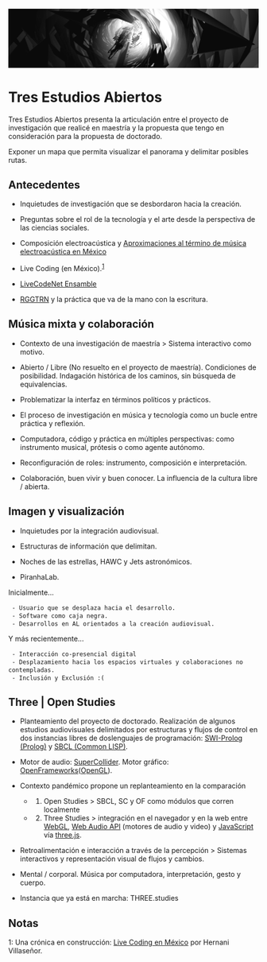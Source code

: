 ![portada](https://github.com/EmilioOcelotl/tres-estudios-abiertos/blob/main/img/tres.png)

# Tres Estudios Abiertos

Tres Estudios Abiertos presenta la articulación entre el proyecto de investigación que realicé en maestría y la propuesta que tengo en consideración para la propuesta de doctorado.

Exponer un mapa que permita visualizar el panorama y delimitar posibles rutas. 

## Antecedentes

   - Inquietudes de investigación que se desbordaron hacia la creación.

   - Preguntas sobre el rol de la tecnología y el arte desde la perspectiva de las ciencias sociales.

   - Composición electroacústica y [Aproximaciones al término de música electroacústica en México](http://www.ems-network.org/ems19/EMS%20timetable%20v5.pdf)  

   - Live Coding (en México).<sup>[1](#myfootnote1)</sup>

   - [LiveCodeNet Ensamble](https://livecodenetensamble.wordpress.com/) 

   - [RGGTRN](https://rggtrn.github.io/) y la práctica que va de la mano con la escritura. 

## Música mixta y colaboración

   - Contexto de una investigación de maestría > Sistema interactivo como motivo. 

   - Abierto / Libre (No resuelto en el proyecto de maestría). Condiciones de posibilidad. Indagación histórica de los caminos, sin búsqueda de equivalencias.

   - Problematizar la interfaz en términos políticos y prácticos.

   - El proceso de investigación en música y tecnología como un bucle entre práctica y reflexión.

   - Computadora, código y práctica en múltiples perspectivas: como instrumento musical, prótesis o como agente autónomo.

   - Reconfiguración de roles: instrumento, composición e interpretación. 

   - Colaboración, buen vivir y buen conocer. La influencia de la cultura libre / abierta. 

## Imagen y visualización

   - Inquietudes por la integración audiovisual.

   - Estructuras de información que delimitan.

   - Noches de las estrellas, HAWC y Jets astronómicos.

   - PiranhaLab.

Inicialmente...

     - Usuario que se desplaza hacia el desarrollo.
     - Software como caja negra.
     - Desarrollos en AL orientados a la creación audiovisual.  

Y más recientemente... 

     - Interacción co-presencial digital 
     - Desplazamiento hacia los espacios virtuales y colaboraciones no contempladas.
     - Inclusión y Exclusión :(

## Three | Open Studies

   - Planteamiento del proyecto de doctorado. Realización de algunos estudios audiovisuales delimitados por estructuras y flujos de control en dos instancias libres de doslenguajes de programación: [SWI-Prolog (Prolog)](https://www.swi-prolog.org/) y [SBCL (Common LISP)](http://www.sbcl.org/).

   - Motor de audio: [SuperCollider](https://supercollider.github.io/). Motor gráfico: [OpenFrameworks](https://openframeworks.cc/)([OpenGL](https://www.opengl.org)).

   - Contexto pandémico propone un replanteamiento en la comparación

     - 1) Open Studies > SBCL, SC y OF como módulos que corren localmente

     - 2) Three Studies > integración en el navegador y en la web entre [WebGL](https://www.khronos.org/webgl/), [Web Audio API](https://developer.mozilla.org/es/docs/Web_Audio_API) (motores de audio y video) y [JavaScript](https://developer.mozilla.org/es/docs/Web/JavaScript) vía [three.js](https://threejs.org/).

   - Retroalimentación e interacción a través de la percepción > Sistemas interactivos y representación visual de flujos y cambios.   

   - Mental / corporal. Música por computadora, interpretación, gesto y cuerpo.

   - Instancia que ya está en marcha: THREE.studies

## Notas

<a name="myfootnote1">1</a>: Una crónica en construcción: [Live Coding en México](http://hernanivillasenor.com/archivos/html/livecoding.html) por Hernani Villaseñor. 